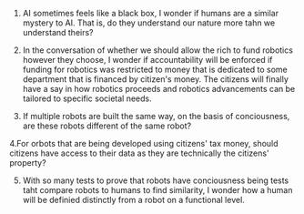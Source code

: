 1. AI sometimes feels like a black box, I wonder if humans are a similar mystery to AI. That is, do they understand our nature more tahn we understand theirs?


2. In the conversation of whether we should allow the rich to fund robotics however they choose, I wonder if accountability will be enforced if funding for robotics was restricted to money that is dedicated to some department that is financed by citizen's money. The citizens will finally have a say in how robotics proceeds and robotics advancements can be tailored to specific societal needs.

3. If multiple robots are built the same way, on the basis of conciousness, are these robots different of the same robot? 

4.For orbots that are being developed using citizens' tax money, should citizens have access to their data as they are technically the citizens' property?

5. With so many tests to prove that robots have conciousness being tests taht compare robots to humans to find similarity, I wonder how a human will be definied distinctly from a robot on a functional level.
